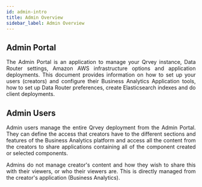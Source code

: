 ```yaml
---
id: admin-intro
title: Admin Overview
sidebar_label: Admin Overview
---
```


<div style="text-align: justify">

## Admin Portal

The Admin Portal is an application to manage your Qrvey instance, Data Router settings, Amazon AWS infrastructure options and application deployments. This document provides information on how to set up your users (creators) and configure their Business Analytics Application tools, how to set up Data Router preferences, create Elasticsearch indexes and do client deployments. 


## Admin Users

Admin users manage the entire Qrvey deployment from the Admin Portal. They can define the access that creators have to the different sections and features of the Business Analytics platform and access all the content from the creators to share applications containing all of the component created or selected components. 

Admins do not manage creator's content and how they wish to share this with their viewers, or who their viewers are. This is directly managed from the creator's application (Business Analytics).